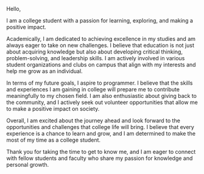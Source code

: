 Hello,

I am a college student with a passion for learning, exploring, and making a positive impact. 

Academically, I am dedicated to achieving excellence in my studies and am always eager to take on new challenges. I believe that education is not just about acquiring knowledge but also about developing critical thinking, problem-solving, and leadership skills. I am actively involved in various student organizations and clubs on campus that align with my interests and help me grow as an individual.


In terms of my future goals, I aspire to programmer. I believe that the skills and experiences I am gaining in college will prepare me to contribute meaningfully to my chosen field. I am also enthusiastic about giving back to the community, and I actively seek out volunteer opportunities that allow me to make a positive impact on society.

Overall, I am excited about the journey ahead and look forward to the opportunities and challenges that college life will bring. I believe that every experience is a chance to learn and grow, and I am determined to make the most of my time as a college student.

Thank you for taking the time to get to know me, and I am eager to connect with fellow students and faculty who share my passion for knowledge and personal growth.

